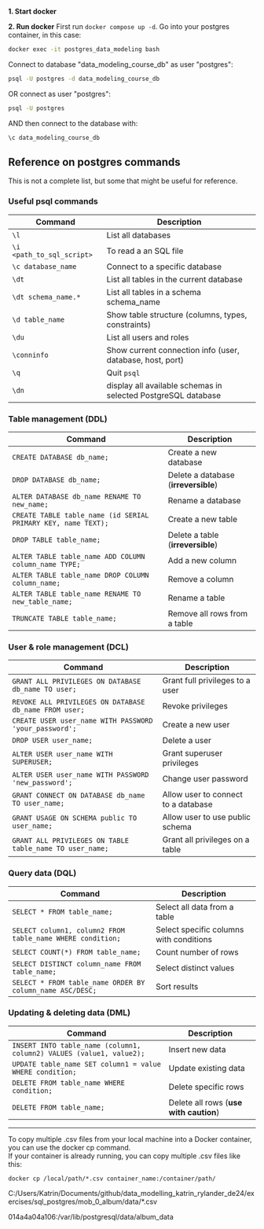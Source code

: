 **1. Start docker**

**2. Run docker**
First run `docker compose up -d`. 
Go into your postgres container, in this case:

```bash
docker exec -it postgres_data_modeling bash
```
Connect to database "data_modeling_course_db" as user "postgres":

```bash
psql -U postgres -d data_modeling_course_db
```

OR connect as user "postgres":

```bash
psql -U postgres
```
AND then connect to the database with:
```bash
\c data_modeling_course_db 
```

## Reference on postgres commands

This is not a complete list, but some that might be useful for reference.

### Useful psql commands

| Command                   | Description                                               |
| ------------------------- | --------------------------------------------------------- |
| `\l`                      | List all databases                                        |
| `\i <path_to_sql_script>` | To read a an SQL file                                     |
| `\c database_name`        | Connect to a specific database                            |
| `\dt`                     | List all tables in the current database                   |
| `\dt schema_name.*`       | List all tables in a schema schema_name                   |
| `\d table_name`           | Show table structure (columns, types, constraints)        |
| `\du`                     | List all users and roles                                  |
| `\conninfo`               | Show current connection info (user, database, host, port) |
| `\q`                      | Quit `psql`                                               |
| `\dn`                     | display all available schemas in selected PostgreSQL database|


### Table management (DDL)

| Command                                                       | Description                          |
| ------------------------------------------------------------- | ------------------------------------ |
| `CREATE DATABASE db_name;`                                    | Create a new database                |
| `DROP DATABASE db_name;`                                      | Delete a database (**irreversible**) |
| `ALTER DATABASE db_name RENAME TO new_name;`                  | Rename a database                    |
| `CREATE TABLE table_name (id SERIAL PRIMARY KEY, name TEXT);` | Create a new table                   |
| `DROP TABLE table_name;`                                      | Delete a table (**irreversible**)    |
| `ALTER TABLE table_name ADD COLUMN column_name TYPE;`         | Add a new column                     |
| `ALTER TABLE table_name DROP COLUMN column_name;`             | Remove a column                      |
| `ALTER TABLE table_name RENAME TO new_table_name;`            | Rename a table                       |
| `TRUNCATE TABLE table_name;`                                  | Remove all rows from a table         |

### User & role management (DCL)

| Command                                                  | Description                         |
| -------------------------------------------------------- | ----------------------------------- |
| `GRANT ALL PRIVILEGES ON DATABASE db_name TO user;`      | Grant full privileges to a user     |
| `REVOKE ALL PRIVILEGES ON DATABASE db_name FROM user;`   | Revoke privileges                   |
| `CREATE USER user_name WITH PASSWORD 'your_password';`   | Create a new user                   |
| `DROP USER user_name;`                                   | Delete a user                       |
| `ALTER USER user_name WITH SUPERUSER;`                   | Grant superuser privileges          |
| `ALTER USER user_name WITH PASSWORD 'new_password';`     | Change user password                |
| `GRANT CONNECT ON DATABASE db_name TO user_name;`        | Allow user to connect to a database |
| `GRANT USAGE ON SCHEMA public TO user_name;`             | Allow user to use public schema     |
| `GRANT ALL PRIVILEGES ON TABLE table_name TO user_name;` | Grant all privileges on a table     |

### Query data (DQL)

| Command                                                    | Description                             |
| ---------------------------------------------------------- | --------------------------------------- |
| `SELECT * FROM table_name;`                                | Select all data from a table            |
| `SELECT column1, column2 FROM table_name WHERE condition;` | Select specific columns with conditions |
| `SELECT COUNT(*) FROM table_name;`                         | Count number of rows                    |
| `SELECT DISTINCT column_name FROM table_name;`             | Select distinct values                  |
| `SELECT * FROM table_name ORDER BY column_name ASC/DESC;`  | Sort results                            |

### Updating & deleting data (DML)

| Command                                                              | Description                            |
| -------------------------------------------------------------------- | -------------------------------------- |
| `INSERT INTO table_name (column1, column2) VALUES (value1, value2);` | Insert new data                        |
| `UPDATE table_name SET column1 = value WHERE condition;`             | Update existing data                   |
| `DELETE FROM table_name WHERE condition;`                            | Delete specific rows                   |
| `DELETE FROM table_name;`                                            | Delete all rows (**use with caution**) |

---
To copy multiple .csv files from your local machine into a Docker container, you can use the docker cp command. <br>
If your container is already running, you can copy multiple .csv files like this:

`docker cp /local/path/*.csv container_name:/container/path/`

C:/Users/Katrin/Documents/github/data_modelling_katrin_rylander_de24/exercises/sql_postgres/mob_0_album/data/*.csv


014a4a04a106:/var/lib/postgresql/data/album_data